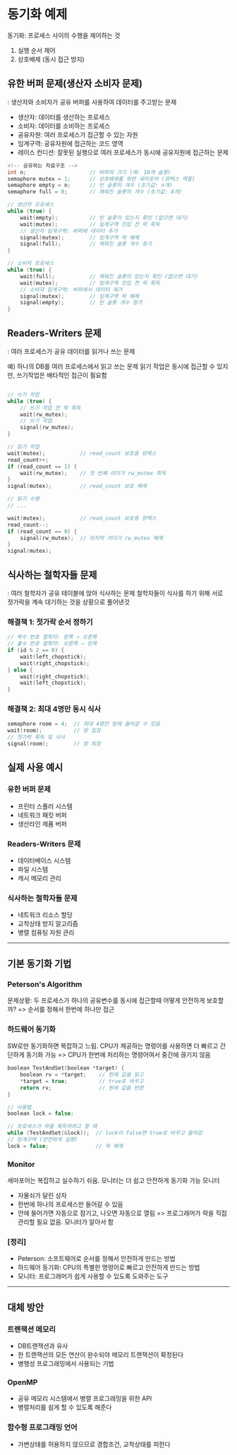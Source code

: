 # 동기화 예제
동기화: 프로세스 사이의 수행을 제어하는 것
1. 실행 순서 제어
2. 상호배제 (동시 접근 방지)

## 유한 버퍼 문제(생산자 소비자 문제)
: 생산자와 소비자가 공유 버퍼를 사용하여 데이터를 주고받는 문제
- 생산자: 데이터를 생산하는 프로세스
- 소비자: 데이터를 소비하는 프로세스
- 공유자원: 여러 프로세스가 접근할 수 있는 자원
- 임계구역: 공유자원에 접근하는 코드 영역
- 레이스 컨디션: 잘못된 실행으로 여러 프로세스가 동시에 공유자원에 접근하는 문제

```c
<!-- 공유하는 자료구조 -->
int n;                    // 버퍼의 크기 (예: 10개 슬롯)
semaphore mutex = 1;      // 상호배제를 위한 세마포어 (뮤텍스 역할)
semaphore empty = n;      // 빈 슬롯의 개수 (초기값: n개)
semaphore full = 0;       // 채워진 슬롯의 개수 (초기값: 0개)

// 생산자 프로세스
while (true) {
    wait(empty);          // 빈 슬롯이 있는지 확인 (없으면 대기)
    wait(mutex);          // 임계구역 진입 전 락 획득
    // 생산자 임계구역: 버퍼에 데이터 추가
    signal(mutex);        // 임계구역 락 해제
    signal(full);         // 채워진 슬롯 개수 증가
}

// 소비자 프로세스
while (true) {
    wait(full);           // 채워진 슬롯이 있는지 확인 (없으면 대기)
    wait(mutex);          // 임계구역 진입 전 락 획득
    // 소비자 임계구역: 버퍼에서 데이터 제거
    signal(mutex);        // 임계구역 락 해제
    signal(empty);        // 빈 슬롯 개수 증가
}
```

## Readers-Writers 문제
: 여러 프로세스가 공유 데이터를 읽거나 쓰는 문제

예) 하나의 DB를 여러 프로세스에서 읽고 쓰는 문제
읽기 작업은 동시에 접근할 수 있지만, 쓰기작업은 배타적인 접근이 필요함

```c

// 쓰기 작업
while (true) {
    // 쓰기 작업 전 락 획득
    wait(rw_mutex);
    // 쓰기 작업
    signal(rw_mutex);
}

// 읽기 작업
wait(mutex);           // read_count 보호용 뮤텍스
read_count++;
if (read_count == 1) {
    wait(rw_mutex);    // 첫 번째 리더가 rw_mutex 획득
}
signal(mutex);         // read_count 보호 해제

// 읽기 수행
// ...

wait(mutex);           // read_count 보호용 뮤텍스
read_count--;
if (read_count == 0) {
    signal(rw_mutex);  // 마지막 리더가 rw_mutex 해제
}
signal(mutex);
```

## 식사하는 철학자들 문제
: 여러 철학자가 공유 테이블에 앉아 식사하는 문제
철학자들이 식사를 하기 위해 서로 젓가락을 계속 대기하는 것을 상황으로 풀어낸것

### 해결책 1: 젓가락 순서 정하기
```c
// 짝수 번호 철학자: 왼쪽 → 오른쪽
// 홀수 번호 철학자: 오른쪽 → 왼쪽
if (id % 2 == 0) {
    wait(left_chopstick);
    wait(right_chopstick);
} else {
    wait(right_chopstick);
    wait(left_chopstick);
}
```

### 해결책 2: 최대 4명만 동시 식사
```c
semaphore room = 4;  // 최대 4명만 방에 들어갈 수 있음
wait(room);          // 방 입장
// 젓가락 획득 및 식사
signal(room);        // 방 퇴장
```

## 실제 사용 예시

### 유한 버퍼 문제
- 프린터 스풀러 시스템
- 네트워크 패킷 버퍼
- 생산라인 제품 버퍼

### Readers-Writers 문제
- 데이터베이스 시스템
- 파일 시스템
- 캐시 메모리 관리

### 식사하는 철학자들 문제
- 네트워크 리소스 할당
- 교착상태 방지 알고리즘
- 병렬 컴퓨팅 자원 관리


---
## 기본 동기화 기법

### Peterson's Algorithm
문제상황: 두 프로세스가 하나의 공유변수를 동시에 접근할때 어떻게 안전하게 보호할까?
=> 순서를 정해서 한번에 하나만 접근

### 하드웨어 동기화
SW로만 동기화하면 복잡하고 느림. CPU가 제공하는 명령어를 사용하면 더 빠르고 간단하게 동기화 가능
=> CPU가 한번에 처리하는 명령어여서 중간에 끊기지 않음
```c
boolean TestAndSet(boolean *target) {
    boolean rv = *target;    // 현재 값을 읽고
    *target = true;          // true로 바꾸고
    return rv;               // 원래 값을 반환
}

// 사용법
boolean lock = false;

// 프로세스가 락을 획득하려고 할 때
while (TestAndSet(&lock));  // lock이 false면 true로 바꾸고 들어감
// 임계구역 (안전하게 실행)
lock = false;               // 락 해제
```

### Monitor
세마포어는 복잡하고 실수하기 쉬움. 모니터는 더 쉽고 안전하게 동기화 가능
모니터
- 자물쇠가 달린 상자
- 한번에 하나의 프로세스만 들어갈 수 있음
- 안에 들어가면 자동으로 잠기고, 나오면 자동으로 열림
=> 프로그래머가 락을 직접 관리할 필요 없음. 모니터가 알아서 함


### [정리]
- Peterson: 소프트웨어로 순서를 정해서 안전하게 만드는 방법
- 하드웨어 동기화: CPU의 특별한 명령어로 빠르고 안전하게 만드는 방법
- 모니터: 프로그래머가 쉽게 사용할 수 있도록 도와주는 도구

---
## 대체 방안

### 트랜잭션 메모리
- DB트랜잭션과 유사
- 한 트랜잭션의 모든 연산이 완수되야 메모리 트랜잭션이 확정된다
- 병행성 프로그래밍에서 사용되는 기법

### OpenMP
- 공유 메모리 시스템에서 병렬 프로그래밍을 위한 API
- 병렬처리를 쉽게 할 수 있도록 해준다

### 함수형 프로그래밍 언어
- 가변상태를 허용하지 않으므로 경합조건, 교착상태를 피한다
